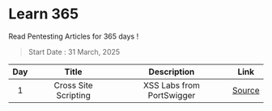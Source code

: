 # Learn 365
Read Pentesting Articles for 365 days !

> Start Date : 31 March, 2025

|Day|Title|Description|Link|
|:-:|:-:|:-:|:-:|
|1| Cross Site Scripting | XSS Labs from PortSwigger | <a href="https://portswigger.net/web-security/cross-site-scripting/reflected/lab-html-context-nothing-encoded">Source</a> | 
